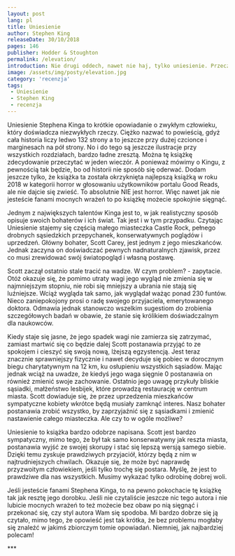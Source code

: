 ```yaml
---
layout: post
lang: pl
title: Uniesienie
author: Stephen King
releaseDate: 30/10/2018
pages: 146
publisher: Hodder & Stoughton
permalink: /elevation/
introduction: Nie drugi oddech, nawet nie haj, tylko uniesienie. Przeczucie, że przekroczyłeś swoje ograniczenia i możesz sięgnąć jeszcze dalej.
image: /assets/img/posty/elevation.jpg
category: 'recenzja'
tags:
 - Uniesienie
 - Stephen King
 - recenzja
---
```


  Uniesienie Stephena Kinga to krótkie opowiadanie o zwykłym człowieku, który doświadcza niezwykłych rzeczy. Ciężko nazwać to powieścią, gdyż cała historia liczy ledwo 132 strony a to jeszcze przy dużej czcionce i marginesach na pół strony. No i do tego są jeszcze ilustracje przy wszystkich rozdziałach, bardzo ładne zresztą. Można tę książkę zdecydowanie przeczytać w jeden wieczór. A ponieważ mówimy o Kingu, z pewnością tak będzie, bo od historii nie sposób się oderwać. Dodam jeszcze tylko, że książka ta została okrzyknięta najlepszą książką w roku 2018 w kategorii horror w głosowaniu użytkowników portalu Good Reads, ale nie dajcie się zwieść. To absolutnie NIE jest horror. Więc nawet jak nie jesteście fanami mocnych wrażeń to po książkę możecie spokojnie sięgnąć.

  Jednym z największych talentów Kinga jest to, w jak realistyczny sposób opisuje swoich bohaterów i ich świat. Tak jest i w tym przypadku. Czytając Uniesienie stajemy się częścią małego miasteczka Castle Rock, pełnego drobnych sąsiedzkich przepychanek, konserwatywnych poglądów i uprzedzeń. Główny bohater, Scott Carey, jest jednym z jego mieszkańców. Jednak zaczyna on doświadczać pewnych nadnaturalnych zjawisk, przez co musi zrewidować swój światopogląd i własną postawę.

  Scott zaczął ostatnio stale tracić na wadze. W czym problem? - zapytacie. Otóż okazuje się, że pomimo utraty wagi jego wygląd nie zmienia się w najmniejszym stopniu, nie robi się mniejszy a ubrania nie stają się luźniejsze. Wciąż wygląda tak samo, jak wyglądał ważąc ponad 230 funtów. Nieco zaniepokojony prosi o radę swojego przyjaciela, emerytowanego doktora. Odmawia jednak stanowczo wszelkim sugestiom do zrobienia szczegółowych badań w obawie, że stanie się królikiem doświadczalnym dla naukowców.

  Kiedy staje się jasne, że jego spadek wagi nie zamierza się zatrzymać, zamiast martwić się co będzie dalej Scott postanawia przyjąć to ze spokojem i cieszyć się swoją nową, lżejszą egzystencją. Jest teraz znacznie sprawniejszy fizycznie i nawet decyduje się pobiec w dorocznym biegu charytatywnym na 12 km, ku osłupieniu wszystkich sąsiadów. Mając jednak wciąż na uwadze, że kiedyś jego waga sięgnie 0 postanawia on również zmienić swoje zachowanie. Ostatnio jego uwagę przykuły bliskie sąsiadki, małżeństwo lesbijek, które prowadzą restaurację w centrum miasta. Scott dowiaduje się, że przez uprzedzenia mieszkańców sympatyczne kobiety wkrótce będą musiały zamknąć interes. Nasz bohater postanawia zrobić wszystko, by zaprzyjaźnić się z sąsiadkami i zmienić nastawienie całego miasteczka. Ale czy to w ogóle możliwe?

  Uniesienie to książka bardzo odobrze napisana. Scott jest bardzo sympatyczny, mimo tego, że był tak samo konserwatywny jak reszta miasta, postanawia wyjść ze swojej skorupy i stać się lepszą wersją samego siebie. Dzięki temu zyskuje prawdziwych przyjaciół, którzy będą z nim w najtrudniejszych chwilach. Okazuje się, że może być naprawdę przyzwoitym człowiekiem, jeśli tylko trochę się postara. Myślę, że jest to prawdziwe dla nas wszystkich. Musimy wykazać tylko odrobinę dobrej woli. 

  Jeśli jesteście fanami Stephena Kinga, to na pewno pokochacie tę książkę tak jak resztę jego dorobku. Jeśli nie czytaliście jeszcze nic tego autora i nie lubicie mocnych wrażeń to też możecie bez obaw po nią sięgnąć i przekonać się, czy styl autora Wam się spodoba. Mi bardzo dobrze się ją czytało, mimo tego, że opowieść jest tak krótka, że bez problemu mogłaby się znaleźć w jakimś zbiorczym tomie opowiadań. Niemniej, jak najbardziej polecam!



 \*\*\*
